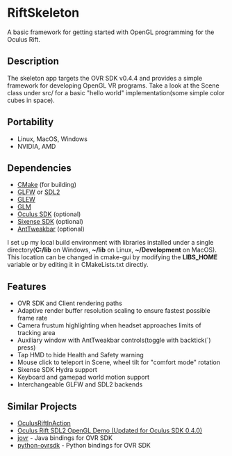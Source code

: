 RiftSkeleton
============

A basic framework for getting started with OpenGL programming for the Oculus Rift.

## Description 
The skeleton app targets the OVR SDK v0.4.4 and provides a simple framework for developing OpenGL VR programs. Take a look at the Scene class under src/ for a basic "hello world" implementation(some simple color cubes in space).

## Portability 

 - Linux, MacOS, Windows  
 - NVIDIA, AMD

## Dependencies 
 - [CMake](http://www.cmake.org/) (for building)
 - [GLFW](http://www.glfw.org/download.html) or [SDL2](https://www.libsdl.org/download-2.0.php)
 - [GLEW](http://glew.sourceforge.net/)
 - [GLM](http://glm.g-truc.net/0.9.6/index.html)
 - [Oculus SDK](https://developer.oculus.com/downloads/) (optional)
 - [Sixense SDK](http://sixense.com/windowssdkdownload) (optional)
 - [AntTweakbar](http://anttweakbar.sourceforge.net/doc/tools:anttweakbar:download) (optional)

I set up my local build environment with libraries installed under a single directory(**C:/lib** on Windows, **~/lib** on Linux, **~/Development** on MacOS). This location can be changed in cmake-gui by modifying the **LIBS_HOME** variable or by editing it in CMakeLists.txt directly.

## Features 
 - OVR SDK and Client rendering paths  
 - Adaptive render buffer resolution scaling to ensure fastest possible frame rate  
 - Camera frustum highlighting when headset approaches limits of tracking area  
 - Auxiliary window with AntTweakbar controls(toggle with backtick(`) press)  
 - Tap HMD to hide Health and Safety warning  
 - Mouse click to teleport in Scene, wheel tilt for "comfort mode" rotation  
 - Sixense SDK Hydra support  
 - Keyboard and gamepad world motion support  
 - Interchangeable GLFW and SDL2 backends  

## Similar Projects 
 - [OculusRiftInAction](https://github.com/jherico/OculusRiftInAction)  
 - [Oculus Rift SDL2 OpenGL Demo (Updated for Oculus SDK 0.4.0)](https://forums.oculus.com/viewtopic.php?f=30&t=8948)  
 - [jovr](https://github.com/jherico/jovr) - Java bindings for OVR SDK  
 - [python-ovrsdk](https://github.com/jherico/python-ovrsdk) - Python bindings for OVR SDK  

